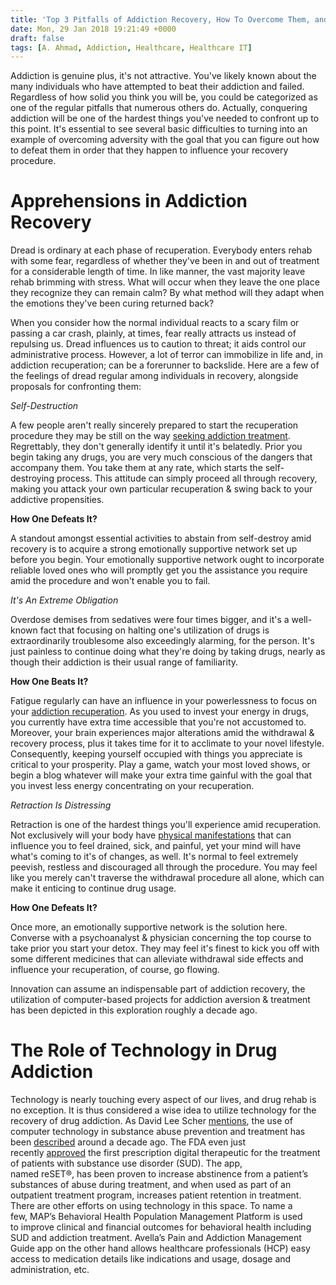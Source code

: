 ```yaml
---
title: 'Top 3 Pitfalls of Addiction Recovery, How To Overcome Them, and the Role of Technology'
date: Mon, 29 Jan 2018 19:21:49 +0000
draft: false
tags: [A. Ahmad, Addiction, Healthcare, Healthcare IT]
---
```


Addiction is genuine plus, it's not attractive. You've likely known about the many individuals who have attempted to beat their addiction and failed. Regardless of how solid you think you will be, you could be categorized as one of the regular pitfalls that numerous others do. Actually, conquering addiction will be one of the hardest things you've needed to confront up to this point. It's essential to see several basic difficulties to turning into an example of overcoming adversity with the goal that you can figure out how to defeat them in order that they happen to influence your recovery procedure.

Apprehensions in Addiction Recovery
===================================

Dread is ordinary at each phase of recuperation. Everybody enters rehab with some fear, regardless of whether they've been in and out of treatment for a considerable length of time. In like manner, the vast majority leave rehab brimming with stress. What will occur when they leave the one place they recognize they can remain calm? By what method will they adapt when the emotions they've been curing returned back?

When you consider how the normal individual reacts to a scary film or passing a car crash, plainly, at times, fear really attracts us instead of repulsing us. Dread influences us to caution to threat; it aids control our administrative process. However, a lot of terror can immobilize in life and, in addiction recuperation; can be a forerunner to backslide. Here are a few of the feelings of dread regular among individuals in recovery, alongside proposals for confronting them:

_Self-Destruction_

A few people aren't really sincerely prepared to start the recuperation procedure they may be still on the way [seeking addiction treatment](https://addictiontosobriety.com). Regrettably, they don't generally identify it until it's belatedly. Prior you begin taking any drugs, you are very much conscious of the dangers that accompany them. You take them at any rate, which starts the self-destroying process. This attitude can simply proceed all through recovery, making you attack your own particular recuperation & swing back to your addictive propensities.

**How One Defeats It?**

A standout amongst essential activities to abstain from self-destroy amid recovery is to acquire a strong emotionally supportive network set up before you begin. Your emotionally supportive network ought to incorporate reliable loved ones who will promptly get you the assistance you require amid the procedure and won't enable you to fail.

_It's An Extreme Obligation_

Overdose demises from sedatives were four times bigger, and it's a well-known fact that focusing on halting one's utilization of drugs is extraordinarily troublesome also exceedingly alarming, for the person. It's just painless to continue doing what they're doing by taking drugs, nearly as though their addiction is their usual range of familiarity.

**How One Beats It?**

Fatigue regularly can have an influence in your powerlessness to focus on your [addiction recuperation](https://en.wikipedia.org/wiki/Drug_rehabilitation). As you used to invest your energy in drugs, you currently have extra time accessible that you're not accustomed to. Moreover, your brain experiences major alterations amid the withdrawal & recovery process, plus it takes time for it to acclimate to your novel lifestyle. Consequently, keeping yourself occupied with things you appreciate is critical to your prosperity. Play a game, watch your most loved shows, or begin a blog whatever will make your extra time gainful with the goal that you invest less energy concentrating on your recuperation.

_Retraction Is Distressing_

Retraction is one of the hardest things you'll experience amid recuperation. Not exclusively will your body have [physical manifestations](https://www.everydayhealth.com/anxiety/guide/symptoms/) that can influence you to feel drained, sick, and painful, yet your mind will have what's coming to it's of changes, as well. It's normal to feel extremely peevish, restless and discouraged all through the procedure. You may feel like you merely can't traverse the withdrawal procedure all alone, which can make it enticing to continue drug usage.

**How One Defeats It?**

Once more, an emotionally supportive network is the solution here. Converse with a psychoanalyst & physician concerning the top course to take prior you start your detox. They may feel it's finest to kick you off with some different medicines that can alleviate withdrawal side effects and influence your recuperation, of course, go flowing.

Innovation can assume an indispensable part of addiction recovery, the utilization of computer-based projects for addiction aversion & treatment has been depicted in this exploration roughly a decade ago.

The Role of Technology in Drug Addiction
========================================

Technology is nearly touching every aspect of our lives, and drug rehab is no exception. It is thus considered a wise idea to utilize technology for the recovery of drug addiction. As David Lee Scher [mentions](https://davidleescher.wordpress.com/2017/01/19/opioid-drug-addiction-how-digital-health-technologies-can-help/), the use of computer technology in substance abuse prevention and treatment has been [described](https://www.ncbi.nlm.nih.gov/pubmed/18605650) around a decade ago. The FDA even just recently [approved](http://fortune.com/2017/09/14/fda-alcohol-marijuana-cocaine-mobile-app/) the first prescription digital therapeutic for the treatment of patients with substance use disorder (SUD). The app, named reSET®, has been proven to increase abstinence from a patient’s substances of abuse during treatment, and when used as part of an outpatient treatment program, increases patient retention in treatment. There are other efforts on using technology in this space. To name a few, MAP’s Behavioral Health Population Management Platform is used to improve clinical and financial outcomes for behavioral health including SUD and addiction treatment. Avella’s Pain and Addiction Management Guide app on the other hand allows healthcare professionals (HCP) easy access to medication details like indications and usage, dosage and administration, etc.